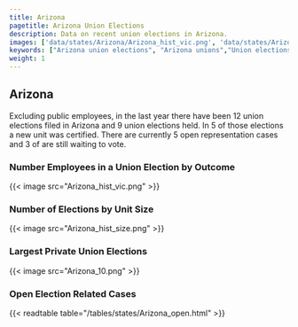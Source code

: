 ```yaml
---
title: Arizona
pagetitle: Arizona Union Elections
description: Data on recent union elections in Arizona.
images: ['data/states/Arizona/Arizona_hist_vic.png', 'data/states/Arizona/Arizona_hist_size.png', 'data/states/Arizona/Arizona_10.png']
keywords: ["Arizona union elections", "Arizona unions","Union elections"]
weight: 1
---
```

##  Arizona

Excluding public employees, in the last year there have been 12 union elections filed in Arizona and 9 union elections held. In 5 of those elections a new unit was certified. There are currently 5 open representation cases and 3 of are still waiting to vote.

### Number Employees in a Union Election by Outcome
{{< image src="Arizona_hist_vic.png" >}}

### Number of Elections by Unit Size
{{< image src="Arizona_hist_size.png" >}}

### Largest Private Union Elections
{{< image src="Arizona_10.png" >}}

### Open Election Related Cases
{{< readtable table="/tables/states/Arizona_open.html" >}}

